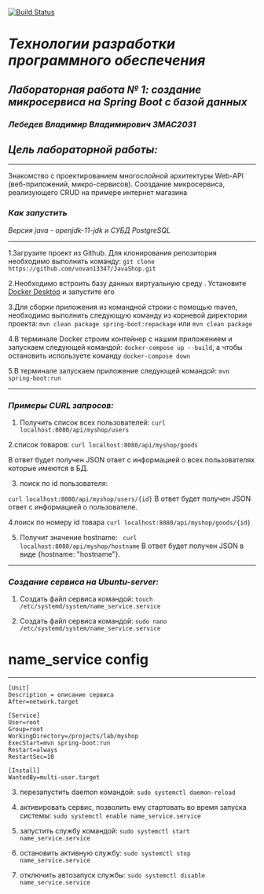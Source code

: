 
[![Build Status](https://travis-ci.com/vovan13347/lab.svg?branch=main)](https://travis-ci.com/vovan13347/lab)

# *Технологии разработки программного обеспечения*
## *Лабораторная работа № 1: создание микросервиса на Spring Boot с базой данных*
### *Лебедев Владимир Владимирович ЗМАС2031*
## *Цель лабораторной работы:*
____
Знакомство с проектированием многослойной архитектуры Web-API (веб-приложений, микро-сервисов).
Сооздание микросервиса, реализующего CRUD  на примере интернет магазина
### *Как запустить*
_Версия java - openjdk-11-jdk и СУБД PostgreSQL_
____

1.Загрузите проект из Github. Для клонирования репозитория необходимо выполнить команду:
`git clone https://github.com/vovan13347/JavaShop.git`

2.Необходимо встроить базу данных виртуальную среду . Установите [Docker Desktop](https://www.docker.com/products/docker-desktop) и запустите его

3.Для сборки приложения из командной строки с помощью maven, необходимо выполнить следующую команду из корневой директории проекта:
`mvn clean package spring-boot:repackage` или `mvn clean package`

4.В терминале Docker строим контейнер с нашим приложением  и запускаем  следующей командой:
`docker-compose up --build`, а чтобы остановить  используете команду `docker-compose down`

5.В терминале  запускаем приложение следующей командой: 
`mvn spring-boot:run`
____
### *Примеры CURL запросов:*

1. Получить список всех  пользователей:
`curl localhost:8080/api/myshop/users`

2.список товаров:
`curl localhost:8080/api/myshop/goods`

В ответ будет получен JSON ответ с информацией о всех пользователях которые имеются в БД.

3. поиск по id пользователя:

` curl localhost:8080/api/myshop/users/{id} `
В ответ будет получен JSON ответ с информацией о пользователе.

4.поиск по номеру id товара 
`curl localhost:8080/api/myshop/goods/{id}`


5. Получит значение hostname:
` curl localhost:8080/api/myshop/hostname` 
В ответ будет получен JSON в виде {hostname: "hostname"}.

____
### *Создание сервиса на Ubuntu-server:*

1. Создать файл сервиса командой:
`touch /etc/systemd/system/name_service.service`

2. Создать файл сервиса командой:
`sudo nano /etc/systemd/system/name_service.service`


# name_service config
____
```
[Unit]
Description = описание сервиса
After=network.target

[Service]
User=root
Group=root
WorkingDirectory=/projects/lab/myshop
ExecStart=mvn spring-boot:run
Restart=always
RestartSec=10

[Install]
WantedBy=multi-user.target

```

3. перезапустить daemon командой:
`sudo systemctl daemon-reload`

4. активировать сервис, позволить ему стартовать во время запуска системы:
`sudo systemctl enable name_service.service`

5. запустить службу командой:
`sudo systemctl start name_service.service`

6. остановить активную службу:
`sudo systemctl stop name_service.service`

7. отключить автозапуск службы:
`sudo systemctl disable name_service.service`